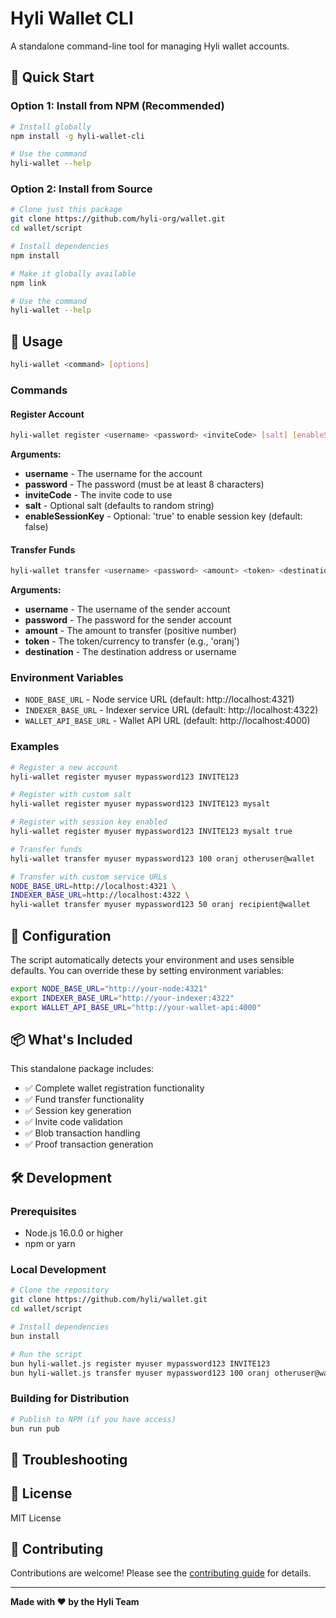 # Hyli Wallet CLI

A standalone command-line tool for managing Hyli wallet accounts.

## 🚀 Quick Start

### Option 1: Install from NPM (Recommended)

```bash
# Install globally
npm install -g hyli-wallet-cli

# Use the command
hyli-wallet --help
```

### Option 2: Install from Source

```bash
# Clone just this package
git clone https://github.com/hyli-org/wallet.git
cd wallet/script

# Install dependencies
npm install

# Make it globally available
npm link

# Use the command
hyli-wallet --help
```

## 📖 Usage

```bash
hyli-wallet <command> [options]
```

### Commands

#### Register Account
```bash
hyli-wallet register <username> <password> <inviteCode> [salt] [enableSessionKey]
```

**Arguments:**
- **username** - The username for the account
- **password** - The password (must be at least 8 characters)
- **inviteCode** - The invite code to use
- **salt** - Optional salt (defaults to random string)
- **enableSessionKey** - Optional: 'true' to enable session key (default: false)

#### Transfer Funds
```bash
hyli-wallet transfer <username> <password> <amount> <token> <destination>
```

**Arguments:**
- **username** - The username of the sender account
- **password** - The password for the sender account
- **amount** - The amount to transfer (positive number)
- **token** - The token/currency to transfer (e.g., 'oranj')
- **destination** - The destination address or username

### Environment Variables

- `NODE_BASE_URL` - Node service URL (default: http://localhost:4321)
- `INDEXER_BASE_URL` - Indexer service URL (default: http://localhost:4322)
- `WALLET_API_BASE_URL` - Wallet API URL (default: http://localhost:4000)

### Examples

```bash
# Register a new account
hyli-wallet register myuser mypassword123 INVITE123

# Register with custom salt
hyli-wallet register myuser mypassword123 INVITE123 mysalt

# Register with session key enabled
hyli-wallet register myuser mypassword123 INVITE123 mysalt true

# Transfer funds
hyli-wallet transfer myuser mypassword123 100 oranj otheruser@wallet

# Transfer with custom service URLs
NODE_BASE_URL=http://localhost:4321 \
INDEXER_BASE_URL=http://localhost:4322 \
hyli-wallet transfer myuser mypassword123 50 oranj recipient@wallet
```

## 🔧 Configuration

The script automatically detects your environment and uses sensible defaults. You can override these by setting environment variables:

```bash
export NODE_BASE_URL="http://your-node:4321"
export INDEXER_BASE_URL="http://your-indexer:4322"
export WALLET_API_BASE_URL="http://your-wallet-api:4000"
```

## 📦 What's Included

This standalone package includes:

- ✅ Complete wallet registration functionality
- ✅ Fund transfer functionality
- ✅ Session key generation
- ✅ Invite code validation
- ✅ Blob transaction handling
- ✅ Proof transaction generation

## 🛠️ Development

### Prerequisites

- Node.js 16.0.0 or higher
- npm or yarn

### Local Development

```bash
# Clone the repository
git clone https://github.com/hyli/wallet.git
cd wallet/script

# Install dependencies
bun install

# Run the script
bun hyli-wallet.js register myuser mypassword123 INVITE123
bun hyli-wallet.js transfer myuser mypassword123 100 oranj otheruser@wallet
```

### Building for Distribution

```bash
# Publish to NPM (if you have access)
bun run pub
```

## 🐛 Troubleshooting

## 📄 License

MIT License

## 🤝 Contributing

Contributions are welcome! Please see the [contributing guide](https://github.com/hyli-org/hyli/blob/main/CONTRIBUTING.md) for details.

---

**Made with ❤️ by the Hyli Team**
